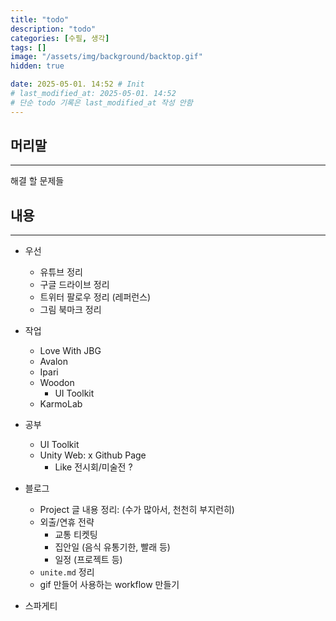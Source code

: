 ```yaml
---
title: "todo"
description: "todo"
categories: [수필, 생각]
tags: []
image: "/assets/img/background/backtop.gif"
hidden: true

date: 2025-05-01. 14:52 # Init
# last_modified_at: 2025-05-01. 14:52
# 단순 todo 기록은 last_modified_at 작성 안함
---
```


## 머리말

---

해결 할 문제들  

## 내용

---

- 우선
  - 유튜브 정리
  - 구글 드라이브 정리
  - 트위터 팔로우 정리 (레퍼런스)
  - 그림 북마크 정리

- 작업
  - Love With JBG
  - Avalon
  - Ipari
  - Woodon
    - UI Toolkit
  - KarmoLab

- 공부
  - UI Toolkit
  - Unity Web: x Github Page
    - Like 전시회/미술전 ?

- 블로그
  - Project 글 내용 정리: (수가 많아서, 천천히 부지런히)
  - 외출/연휴 전략
    - 교통 티켓팅
    - 집안일 (음식 유통기한, 빨래 등)
    - 일정 (프로젝트 등)
  - `unite.md` 정리
  - gif 만들어 사용하는 workflow 만들기

- 스파게티
